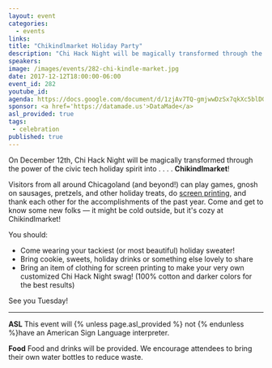 ```yaml
---
layout: event
categories: 
  - events
links:
title: "Chikindlmarket Holiday Party"
description: "Chi Hack Night will be magically transformed through the power of the civic tech holiday spirit into . . . . Chikindlmarket! Visitors from all around Chicagoland (and beyond!) can play games, gnosh on sausages, pretzels, and other holiday treats, do screen printing, and thank each other for the accomplishments of the past year!"
speakers:
image: /images/events/282-chi-kindle-market.jpg
date: 2017-12-12T18:00:00-06:00
event_id: 282
youtube_id: 
agenda: https://docs.google.com/document/d/1zjAv7TQ-gmjwwDzSx7qkXc5blDGqrGvjJLQvdA2cQ4Y/edit#
sponsor: <a href='https://datamade.us'>DataMade</a>
asl_provided: true
tags: 
 - celebration
published: true
---
```


On December 12th, Chi Hack Night will be magically transformed through the power of the civic tech holiday spirit into . . . . **Chikindlmarket**! 

Visitors from all around Chicagoland (and beyond!) can play games, gnosh on sausages, pretzels, and other holiday treats, do [screen printing](https://en.wikipedia.org/wiki/Screen_printing), and thank each other for the accomplishments of the past year. Come and get to know some new folks — it might be cold outside, but it's cozy at Chikindlmarket!

You should: 

 * Come wearing your tackiest (or most beautiful) holiday sweater!
 * Bring cookie, sweets, holiday drinks or something else lovely to share 
 * Bring an item of clothing for screen printing to make your very own customized Chi Hack Night swag! (100% cotton and darker colors for the best results)

See you Tuesday! 

---

**ASL** This event will {% unless page.asl_provided %} not {% endunless %}have an American Sign Language interpreter.

**Food** Food and drinks will be provided. We encourage attendees to bring their own water bottles to reduce waste.

